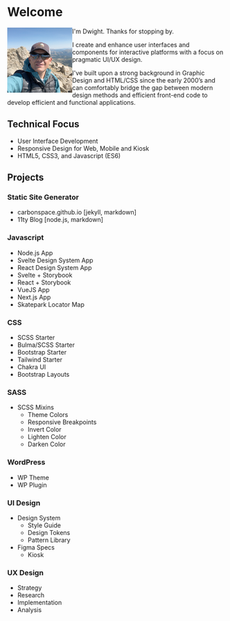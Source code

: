 # Welcome

<img src="/assets/img/dm-massive.png" alt="Dwight Lee Maskew" width="150" align="left">I'm Dwight. Thanks for stopping by. 

I create and enhance user interfaces and components for interactive platforms with a focus on pragmatic UI/UX design. 

I've built upon a strong background in Graphic Design and HTML/CSS since the early 2000’s and can comfortably bridge the gap between modern design methods and efficient front-end code to develop efficient and functional applications. 

## Technical Focus

- User Interface Development
- Responsive Design for Web, Mobile and Kiosk
- HTML5, CSS3, and Javascript (ES6)

## Projects
### Static Site Generator
- carbonspace.github.io [jekyll, markdown]
- 11ty Blog [node.js, markdown]

### Javascript
- Node.js App
- Svelte Design System App
- React Design System App
- Svelte + Storybook
- React + Storybook
- VueJS App
- Next.js App
- Skatepark Locator Map

### CSS
- SCSS Starter
- Bulma/SCSS Starter
- Bootstrap Starter
- Tailwind Starter
- Chakra UI
- Bootstrap Layouts

### SASS
- SCSS Mixins
  - Theme Colors
  - Responsive Breakpoints
  - Invert Color
  - Lighten Color
  - Darken Color

### WordPress
- WP Theme
- WP Plugin

### UI Design
- Design System
  - Style Guide
  - Design Tokens
  - Pattern Library
- Figma Specs
  - Kiosk

### UX Design
- Strategy
- Research
- Implementation
- Analysis






<!-- 
You can use the [editor on GitHub](https://github.com/carbonspace/carbonspace.github.io/edit/main/README.md) to maintain and preview the content for your website in Markdown files.

Whenever you commit to this repository, GitHub Pages will run [Jekyll](https://jekyllrb.com/) to rebuild the pages in your site, from the content in your Markdown files.

### Markdown

Markdown is a lightweight and easy-to-use syntax for styling your writing. It includes conventions for

```markdown
Syntax highlighted code block

# Header 1
## Header 2
### Header 3

- Bulleted
- List

1. Numbered
2. List

**Bold** and _Italic_ and `Code` text

[Link](url) and ![Image](src)
```

For more details see [Basic writing and formatting syntax](https://docs.github.com/en/github/writing-on-github/getting-started-with-writing-and-formatting-on-github/basic-writing-and-formatting-syntax).

### Jekyll Themes

Your Pages site will use the layout and styles from the Jekyll theme you have selected in your [repository settings](https://github.com/carbonspace/carbonspace.github.io/settings/pages). The name of this theme is saved in the Jekyll `_config.yml` configuration file.

### Support or Contact

Having trouble with Pages? Check out our [documentation](https://docs.github.com/categories/github-pages-basics/) or [contact support](https://support.github.com/contact) and we’ll help you sort it out.
-->